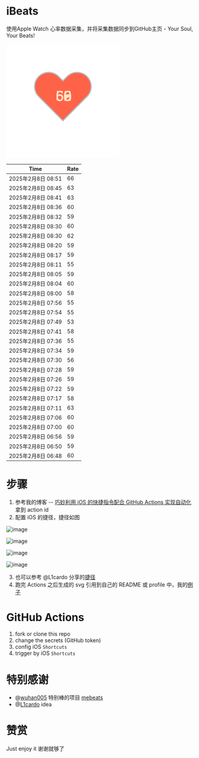 # iBeats
使用Apple Watch 心率数据采集，并将采集数据同步到GitHub主页 - Your Soul, Your Beats!

![](./files/heart.svg)

<!--START_SECTION:my_heart_rate-->
| Time | Rate | 
 | ---- | ---- | 
| 2025年2月8日 08:51 | 66 |
| 2025年2月8日 08:45 | 63 |
| 2025年2月8日 08:41 | 63 |
| 2025年2月8日 08:36 | 60 |
| 2025年2月8日 08:32 | 59 |
| 2025年2月8日 08:30 | 60 |
| 2025年2月8日 08:30 | 62 |
| 2025年2月8日 08:20 | 59 |
| 2025年2月8日 08:17 | 59 |
| 2025年2月8日 08:11 | 55 |
| 2025年2月8日 08:05 | 59 |
| 2025年2月8日 08:04 | 60 |
| 2025年2月8日 08:00 | 58 |
| 2025年2月8日 07:56 | 55 |
| 2025年2月8日 07:54 | 55 |
| 2025年2月8日 07:49 | 53 |
| 2025年2月8日 07:41 | 58 |
| 2025年2月8日 07:36 | 55 |
| 2025年2月8日 07:34 | 59 |
| 2025年2月8日 07:30 | 56 |
| 2025年2月8日 07:28 | 59 |
| 2025年2月8日 07:26 | 59 |
| 2025年2月8日 07:22 | 59 |
| 2025年2月8日 07:17 | 58 |
| 2025年2月8日 07:11 | 63 |
| 2025年2月8日 07:06 | 60 |
| 2025年2月8日 07:00 | 60 |
| 2025年2月8日 06:56 | 59 |
| 2025年2月8日 06:50 | 59 |
| 2025年2月8日 06:48 | 60 |

<!--END_SECTION:my_heart_rate-->

# 步骤
1. 参考我的博客 -- [巧妙利用 iOS 的快捷指令配合 GitHub Actions 实现自动化](https://github.com/yihong0618/gitblog/issues/198) 拿到 action id
2. 配置 iOS 的捷径，捷径如图

![image](https://user-images.githubusercontent.com/15976103/122154218-0db0b480-ce97-11eb-93bb-5aec07c558dc.png)

![image](https://user-images.githubusercontent.com/15976103/122154236-186b4980-ce97-11eb-8e4b-70551a0391ae.png)

![image](https://user-images.githubusercontent.com/15976103/122154268-2d47dd00-ce97-11eb-902e-3acf292265a9.png)

![image](https://user-images.githubusercontent.com/15976103/122174055-fa144680-ceb4-11eb-9be2-3eb83cd516f7.png)

3. 也可以参考 @L1cardo 分享的[捷径](https://www.icloud.com/shortcuts/6ab6047b459c41ad822ad6b94b1c03d4)
4. 跑完 Actions 之后生成的 svg 引用到自己的 README 或 profile 中，我的[例子](https://github.com/yihong0618) 

# GitHub Actions

1. fork or clone this repo
2. change the secrets (GitHub token)
3. config iOS `Shortcuts` 
4. trigger by iOS `Shortcuts`

# 特别感谢
- @[wuhan005](https://github.com/wuhan005) 特别棒的项目 [mebeats](https://github.com/wuhan005/mebeats)
- @[L1cardo](https://github.com/L1cardo) idea

# 赞赏
Just enjoy it
谢谢就够了
